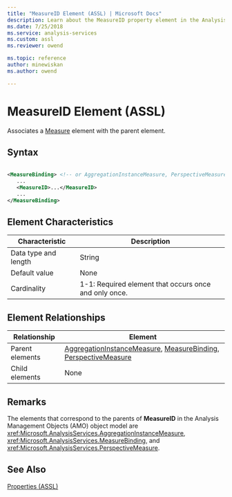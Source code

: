 ```yaml
---
title: "MeasureID Element (ASSL) | Microsoft Docs"
description: Learn about the MeasureID property element in the Analysis Services Scripting Language (ASSL) schema.
ms.date: 7/25/2018
ms.service: analysis-services
ms.custom: assl
ms.reviewer: owend

ms.topic: reference
author: minewiskan
ms.author: owend

---
```

# MeasureID Element (ASSL)

  Associates a [Measure](../objects/measure-element-assl.md) element with the parent element.  
  
## Syntax  
  
```xml  
  
<MeasureBinding> <!-- or AggregationInstanceMeasure, PerspectiveMeasure -->  
   ...  
   <MeasureID>...</MeasureID>  
   ...  
</MeasureBinding>  
```  
  
## Element Characteristics  
  
|Characteristic|Description|  
|--------------------|-----------------|  
|Data type and length|String|  
|Default value|None|  
|Cardinality|1-1: Required element that occurs once and only once.|  
  
## Element Relationships  
  
|Relationship|Element|  
|------------------|-------------|  
|Parent elements|[AggregationInstanceMeasure](../data-type/aggregationinstancemeasure-data-type-assl.md), [MeasureBinding](../data-type/measurebinding-data-type-assl.md), [PerspectiveMeasure](../data-type/perspectivemeasure-data-type-assl.md)|  
|Child elements|None|  
  
## Remarks  
 The elements that correspond to the parents of **MeasureID** in the Analysis Management Objects (AMO) object model are <xref:Microsoft.AnalysisServices.AggregationInstanceMeasure>, <xref:Microsoft.AnalysisServices.MeasureBinding>, and <xref:Microsoft.AnalysisServices.PerspectiveMeasure>.  
  
## See Also  
 [Properties &#40;ASSL&#41;](properties-assl.md)  
  
  

